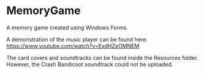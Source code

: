 # MemoryGame
A memory game created using Windows Forms.

A demonstration of the music player can be found here: https://www.youtube.com/watch?v=ExdHZeOMNEM

The card covers and soundtracks can be found inside the Resources folder. However, the Crash Bandicoot soundtrack could not be uploaded. 
